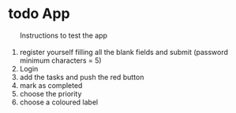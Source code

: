<h1> todo App </h1>

<ol>Instructions to test the app
    <br>
    <br>
    <li> register yourself filling all the blank fields and submit (password minimum characters = 5) </li>
    <li> Login </li>
    <li>add the tasks and push the red button</li>
    <li>mark as completed</li>
    <li>choose the priority</li>
    <li>choose a coloured label</li>


</ol>
    
    
    

